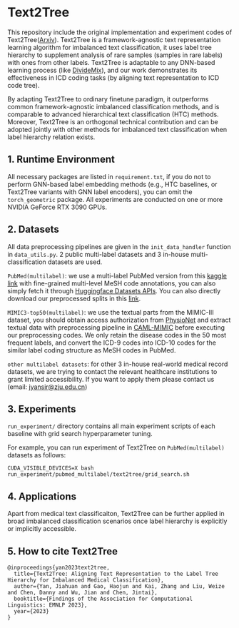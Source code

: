 # Text2Tree

This repository include the original implementation and experiment codes of Text2Tree([Arxiv](https://arxiv.org/abs/2311.16650)). Text2Tree is a framework-agnostic text representation learning algorithm for imbalanced text classification, it uses label tree hierarchy to supplement analysis of rare samples (samples in rare labels) with ones from other labels. Text2Tree is adaptable to any DNN-based learning process (like [DivideMix](https://arxiv.org/abs/2002.07394)), and our work demonstrates its effectiveness in ICD coding tasks (by aligning text representation to ICD code tree).

By adapting Text2Tree to ordinary finetune paradigm, it outperforms common framework-agnostic imbalanced classification methods, and is comparable to advanced hierarchical text classification (HTC) methods. Moreover, Text2Tree is an orthogonal technical contribution and can be adopted jointly with other methods for imbalanced text classification when label hierarchy relation exists.

## 1. Runtime Environment

All necessary packages are listed in `requirement.txt`, if you do not to perform GNN-based label embedding methods (e.g., HTC baselines, or Text2Tree variants with GNN label encoders), you can omit the `torch_geometric` package. All experiments are conducted on one or more NVIDIA GeForce RTX 3090 GPUs.

## 2. Datasets

All data preprocessing pipelines are given in the `init_data_handler` function in `data_utils.py`. 2 public multi-label datasets and 3 in-house multi-classification datasets are used.

`PubMed(multilabel)`: we use a multi-label PubMed version from this [kaggle link](https://www.kaggle.com/datasets/owaiskhan9654/pubmed-multilabel-text-classification) with fine-grained multi-level MeSH code annotations, you can also simply fetch it through [Huggingface Datasets APIs](https://huggingface.co/datasets/owaiskha9654/PubMed_MultiLabel_Text_Classification_Dataset_MeSH). You can also directly download our preprocessed splits in this [link](https://drive.google.com/uc?export=download&id=1yfWTv5KwXQkcS_ZLECmMec1KrU6WFd4N).

`MIMIC3-top50(multilabel)`: we use the textual parts from the MIMIC-III dataset, you should obtain access authorization from [PhysioNet](https://physionet.org/content/mimiciii/1.4/) and extract textual data with preprocessing pipeline in [CAML-MIMIC](https://github.com/jamesmullenbach/caml-mimic/blob/master/notebooks/dataproc_mimic_III.ipynb) before executing our preprocessing codes. We only retain the disease codes in the 50 most frequent labels, and convert the ICD-9 codes into ICD-10 codes for the similar label coding structure as MeSH codes in PubMed.

`other multilabel datasets`: for other 3 in-house real-world medical record datasets, we are trying to contact the relevant healthcare institutions to grant limited accessibility. If you want to apply them please contact us (email: jyansir@zju.edu.cn)

## 3. Experiments

`run_experiment/` directory contains all main experiment scripts of each baseline with grid search hyperparameter tuning.

For example, you can run experiment of Text2Tree on `PubMed(multilabel)` datasets as follows:

```
CUDA_VISIBLE_DEVICES=X bash run_experiment/pubmed_multilabel/text2tree/grid_search.sh
```

## 4. Applications

Apart from medical text classificaiton, Text2Tree can be further applied in broad imbalanced classification scenarios once label hierarchy is explicitly or implicitly accessible.

## 5. How to cite Text2Tree

```
@inproceedings{yan2023text2tree,
  title={Text2Tree: Aligning Text Representation to the Label Tree Hierarchy for Imbalanced Medical Classification},
  author={Yan, Jiahuan and Gao, Haojun and Kai, Zhang and Liu, Weize and Chen, Danny and Wu, Jian and Chen, Jintai},
  booktitle={Findings of the Association for Computational Linguistics: EMNLP 2023},
  year={2023}
}
```
